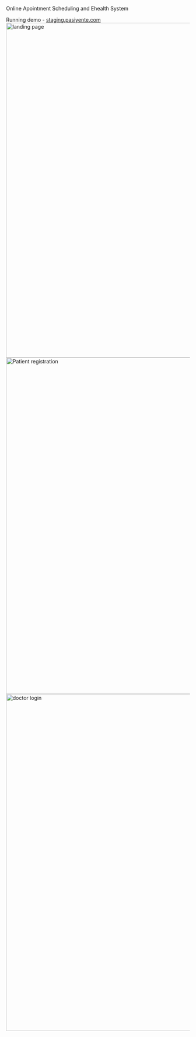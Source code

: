 Online Apointment Scheduling and Ehealth System

Running demo - [staging.pasiyente.com](https://staging.pasiyente.com/)
<img width="915" alt="landing page" src="https://github.com/StephenLouieMiranda/Appointment-Scheduling/assets/137055464/d7b33706-d741-4f68-af2f-4ab1e54ac90f">
<img width="920" alt="Patient registration" src="https://github.com/StephenLouieMiranda/Appointment-Scheduling/assets/137055464/280b763b-234d-42e5-b266-9b326a2dd904">
<img width="921" alt="doctor login" src="https://github.com/StephenLouieMiranda/Appointment-Scheduling/assets/137055464/126076b8-ad70-48e8-a19a-f6b4daf6fc5e">
